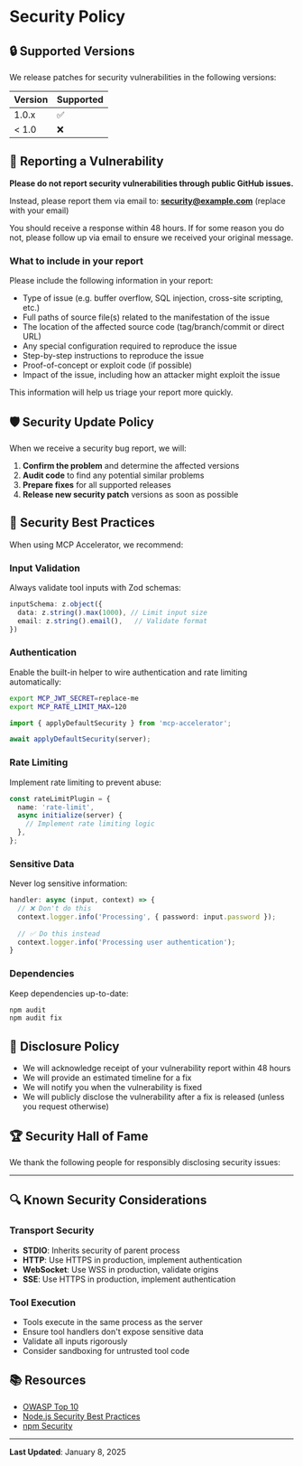 # Security Policy

## 🔒 Supported Versions

We release patches for security vulnerabilities in the following versions:

| Version | Supported          |
| ------- | ------------------ |
| 1.0.x   | :white_check_mark: |
| < 1.0   | :x:                |

## 🚨 Reporting a Vulnerability

**Please do not report security vulnerabilities through public GitHub issues.**

Instead, please report them via email to: **security@example.com** (replace with your email)

You should receive a response within 48 hours. If for some reason you do not, please follow up via email to ensure we received your original message.

### What to include in your report

Please include the following information in your report:

- Type of issue (e.g. buffer overflow, SQL injection, cross-site scripting, etc.)
- Full paths of source file(s) related to the manifestation of the issue
- The location of the affected source code (tag/branch/commit or direct URL)
- Any special configuration required to reproduce the issue
- Step-by-step instructions to reproduce the issue
- Proof-of-concept or exploit code (if possible)
- Impact of the issue, including how an attacker might exploit the issue

This information will help us triage your report more quickly.

## 🛡️ Security Update Policy

When we receive a security bug report, we will:

1. **Confirm the problem** and determine the affected versions
2. **Audit code** to find any potential similar problems
3. **Prepare fixes** for all supported releases
4. **Release new security patch** versions as soon as possible

## 🔐 Security Best Practices

When using MCP Accelerator, we recommend:

### Input Validation

Always validate tool inputs with Zod schemas:

```typescript
inputSchema: z.object({
  data: z.string().max(1000), // Limit input size
  email: z.string().email(),   // Validate format
})
```

### Authentication

Enable the built-in helper to wire authentication and rate limiting automatically:

```bash
export MCP_JWT_SECRET=replace-me
export MCP_RATE_LIMIT_MAX=120
```

```typescript
import { applyDefaultSecurity } from 'mcp-accelerator';

await applyDefaultSecurity(server);
```

### Rate Limiting

Implement rate limiting to prevent abuse:

```typescript
const rateLimitPlugin = {
  name: 'rate-limit',
  async initialize(server) {
    // Implement rate limiting logic
  },
};
```

### Sensitive Data

Never log sensitive information:

```typescript
handler: async (input, context) => {
  // ❌ Don't do this
  context.logger.info('Processing', { password: input.password });
  
  // ✅ Do this instead
  context.logger.info('Processing user authentication');
}
```

### Dependencies

Keep dependencies up-to-date:

```bash
npm audit
npm audit fix
```

## 📜 Disclosure Policy

- We will acknowledge receipt of your vulnerability report within 48 hours
- We will provide an estimated timeline for a fix
- We will notify you when the vulnerability is fixed
- We will publicly disclose the vulnerability after a fix is released (unless you request otherwise)

## 🏆 Security Hall of Fame

We thank the following people for responsibly disclosing security issues:

<!-- List will be populated as issues are reported -->

---

## 🔍 Known Security Considerations

### Transport Security

- **STDIO**: Inherits security of parent process
- **HTTP**: Use HTTPS in production, implement authentication
- **WebSocket**: Use WSS in production, validate origins
- **SSE**: Use HTTPS in production, implement authentication

### Tool Execution

- Tools execute in the same process as the server
- Ensure tool handlers don't expose sensitive data
- Validate all inputs rigorously
- Consider sandboxing for untrusted tool code

## 📚 Resources

- [OWASP Top 10](https://owasp.org/www-project-top-ten/)
- [Node.js Security Best Practices](https://nodejs.org/en/docs/guides/security/)
- [npm Security](https://docs.npmjs.com/cli/v8/commands/npm-audit)

---

**Last Updated**: January 8, 2025
